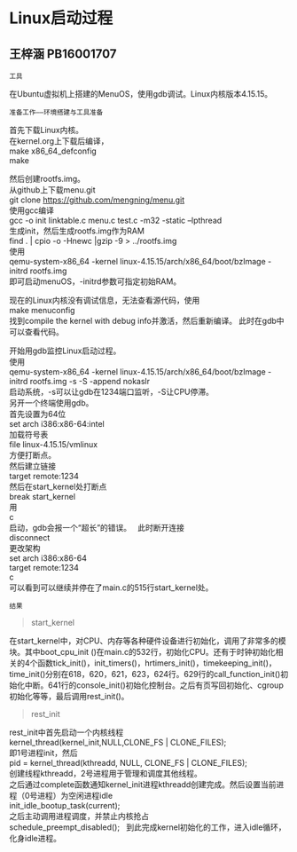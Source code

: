 Linux启动过程
======
王梓涵 PB16001707
-------


    工具

在Ubuntu虚拟机上搭建的MenuOS，使用gdb调试。Linux内核版本4.15.15。


    准备工作——环境搭建与工具准备

首先下载Linux内核。  
在kernel.org上下载后编译，  
make x86_64_defconfig  
make

然后创建rootfs.img。  
从github上下载menu.git  
git clone https://github.com/mengning/menu.git  
使用gcc编译  
gcc -o init linktable.c menu.c test.c -m32 -static –lpthread  
生成init，然后生成rootfs.img作为RAM  
find . | cpio -o -Hnewc |gzip -9 > ../rootfs.img  
使用  
qemu-system-x86_64 -kernel linux-4.15.15/arch/x86_64/boot/bzImage -initrd rootfs.img  
即可启动menuOS，-initrd参数可指定初始RAM。

现在的Linux内核没有调试信息，无法查看源代码，使用  
make menuconfig  
找到compile the kernel with debug info并激活，然后重新编译。
此时在gdb中可以查看代码。

开始用gdb监控Linux启动过程。  
使用  
qemu-system-x86_64 -kernel linux-4.15.15/arch/x86_64/boot/bzImage -initrd rootfs.img -s -S -append nokaslr  
启动系统，-s可以让gdb在1234端口监听，-S让CPU停滞。  
另开一个终端使用gdb。  
首先设置为64位  
set arch i386:x86-64:intel  
加载符号表  
file linux-4.15.15/vmlinux  
方便打断点。  
然后建立链接  
target remote:1234  
然后在start_kernel处打断点  
break start_kernel  
用  
c  
启动，gdb会报一个“超长”的错误。  
此时断开连接  
disconnect  
更改架构  
set arch i386:x86-64  
target remote:1234  
c  
可以看到可以继续并停在了main.c的515行start_kernel处。  

    结果

>start_kernel  

在start_kernel中，对CPU、内存等各种硬件设备进行初始化，调用了非常多的模块。其中boot_cpu_init ()在main.c的532行，初始化CPU。还有于时钟初始化相关的4个函数tick_init()，init_timers()，hrtimers_init()，timekeeping_init()，time_init()分别在618，620，621，623，624行。629行的call_function_init()初始化中断。641行的console_init()初始化控制台。之后有页写回初始化、cgroup初始化等等，最后调用rest_init()。  

>rest_init  

rest_init中首先启动一个内核线程  
kernel_thread(kernel_init,NULL,CLONE_FS | CLONE_FILES);  
即1号进程init，然后  
pid = kernel_thread(kthreadd, NULL, CLONE_FS | CLONE_FILES);  
创建线程kthreadd，2号进程用于管理和调度其他线程。  
之后通过complete函数通知kernel_init进程kthreadd创建完成。然后设置当前进程（0号进程）为空闲进程idle  
init_idle_bootup_task(current);  
之后主动调用进程调度，并禁止内核抢占  
schedule_preempt_disabled();  
到此完成kernel初始化的工作，进入idle循环，化身idle进程。  
